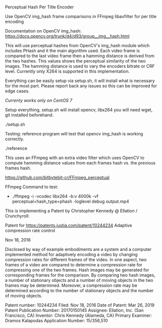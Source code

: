 Perceptual Hash Per Title Encoder

Use OpenCV img_hash frame comparisons in FFmpeg libavfilter for per title encoding

Documentation on OpenCV img_hash: https://docs.opencv.org/trunk/d4/d93/group__img__hash.html

This will use perceptual hashes from OpenCV's img_hash module which includes PHash
and it the main algorithm used. Each video frame is compared to the last video frame
then a hamming distance is derived from the two hashes. This values shows the perceptual
similarity of the two images. The hamming distance is used to vary the encoders bitrate
or CRF level. Currently only X264 is supported in this implementation. 

Everything can be easily setup via setup.sh, it will install what is necessary
for the most part. Please report back any issues so this can be improved for edge cases.

*Currenty works only on CentOS 7*

Setup everything, setup.sh will install opencv, libx264
you will need wget, git installed beforehand.

./setup.sh

Testing: reference program will test that opencv img_hash is working correctly.

./reference

This uses an FFmpeg with an extra video filter which uses OpenCV to
compute hamming distance values from each frames hash vs. the previous
frames hash. 

https://github.com/bitbytebit-cr/FFmpeg_perceptual

FFmpeg Command to test:
- ./ffmpeg -i <intput file> -vcodec libx264 -b:v 4000k -vf perceptual=hash_type=phash -loglevel debug output.mp4

This is implementing a Patent by Christopher Kennedy @ Ellation / Crunchyroll:

Patent for https://patents.justia.com/patent/10244234
Adaptive compression rate control

Nov 18, 2016

Disclosed by way of example embodiments are a system and a computer implemented
method for adaptively encoding a video by changing compression rates for
different frames of the video. In one aspect, two frames of a video are
compared to determine a compression rate for compressing one of the two frames.
Hash images may be generated for corresponding frames for the comparison.
By comparing two hash images, a number of stationary objects and a number of
moving objects in the two frames may be determined. Moreover, a compression rate
may be determined according to the number of stationary objects and
the number of moving objects.

Patent number: 10244234 Filed: Nov 18, 2016 Date of Patent: Mar 26, 2019 Patent Publication Number: 20170150145
Assignee: Ellation, Inc. (San Francisco, CA) Inventor: Chris Kennedy (Alameda, CA) Primary Examiner: Dramos Kalapodas
Application Number: 15/356,510
